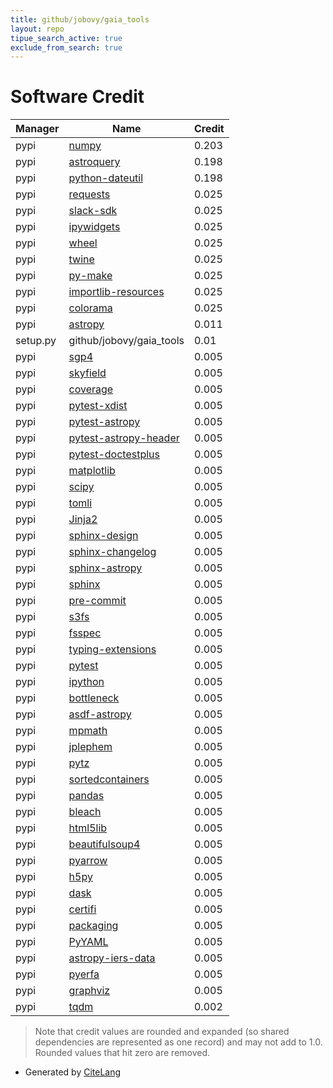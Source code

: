 ```yaml
---
title: github/jobovy/gaia_tools
layout: repo
tipue_search_active: true
exclude_from_search: true
---
```

# Software Credit

|Manager|Name|Credit|
|-------|----|------|
|pypi|[numpy](https://www.numpy.org)|0.203|
|pypi|[astroquery](http://astropy.org/astroquery)|0.198|
|pypi|[python-dateutil](https://github.com/dateutil/dateutil)|0.198|
|pypi|[requests](https://pypi.org/project/requests)|0.025|
|pypi|[slack-sdk](https://pypi.org/project/slack-sdk)|0.025|
|pypi|[ipywidgets](https://pypi.org/project/ipywidgets)|0.025|
|pypi|[wheel](https://pypi.org/project/wheel)|0.025|
|pypi|[twine](https://pypi.org/project/twine)|0.025|
|pypi|[py-make](https://pypi.org/project/py-make)|0.025|
|pypi|[importlib-resources](https://pypi.org/project/importlib-resources)|0.025|
|pypi|[colorama](https://pypi.org/project/colorama)|0.025|
|pypi|[astropy](https://www.astropy.org/)|0.011|
|setup.py|github/jobovy/gaia_tools|0.01|
|pypi|[sgp4](https://github.com/brandon-rhodes/python-sgp4)|0.005|
|pypi|[skyfield](http://github.com/brandon-rhodes/python-skyfield/)|0.005|
|pypi|[coverage](https://github.com/nedbat/coveragepy)|0.005|
|pypi|[pytest-xdist](https://pypi.org/project/pytest-xdist)|0.005|
|pypi|[pytest-astropy](https://pypi.org/project/pytest-astropy)|0.005|
|pypi|[pytest-astropy-header](https://pypi.org/project/pytest-astropy-header)|0.005|
|pypi|[pytest-doctestplus](https://pypi.org/project/pytest-doctestplus)|0.005|
|pypi|[matplotlib](https://pypi.org/project/matplotlib)|0.005|
|pypi|[scipy](https://pypi.org/project/scipy)|0.005|
|pypi|[tomli](https://pypi.org/project/tomli)|0.005|
|pypi|[Jinja2](https://pypi.org/project/Jinja2)|0.005|
|pypi|[sphinx-design](https://pypi.org/project/sphinx-design)|0.005|
|pypi|[sphinx-changelog](https://pypi.org/project/sphinx-changelog)|0.005|
|pypi|[sphinx-astropy](https://pypi.org/project/sphinx-astropy)|0.005|
|pypi|[sphinx](https://pypi.org/project/sphinx)|0.005|
|pypi|[pre-commit](https://pypi.org/project/pre-commit)|0.005|
|pypi|[s3fs](https://pypi.org/project/s3fs)|0.005|
|pypi|[fsspec](https://pypi.org/project/fsspec)|0.005|
|pypi|[typing-extensions](https://pypi.org/project/typing-extensions)|0.005|
|pypi|[pytest](https://pypi.org/project/pytest)|0.005|
|pypi|[ipython](https://pypi.org/project/ipython)|0.005|
|pypi|[bottleneck](https://pypi.org/project/bottleneck)|0.005|
|pypi|[asdf-astropy](https://pypi.org/project/asdf-astropy)|0.005|
|pypi|[mpmath](https://pypi.org/project/mpmath)|0.005|
|pypi|[jplephem](https://pypi.org/project/jplephem)|0.005|
|pypi|[pytz](https://pypi.org/project/pytz)|0.005|
|pypi|[sortedcontainers](https://pypi.org/project/sortedcontainers)|0.005|
|pypi|[pandas](https://pypi.org/project/pandas)|0.005|
|pypi|[bleach](https://pypi.org/project/bleach)|0.005|
|pypi|[html5lib](https://pypi.org/project/html5lib)|0.005|
|pypi|[beautifulsoup4](https://pypi.org/project/beautifulsoup4)|0.005|
|pypi|[pyarrow](https://pypi.org/project/pyarrow)|0.005|
|pypi|[h5py](https://pypi.org/project/h5py)|0.005|
|pypi|[dask](https://pypi.org/project/dask)|0.005|
|pypi|[certifi](https://pypi.org/project/certifi)|0.005|
|pypi|[packaging](https://pypi.org/project/packaging)|0.005|
|pypi|[PyYAML](https://pypi.org/project/PyYAML)|0.005|
|pypi|[astropy-iers-data](https://pypi.org/project/astropy-iers-data)|0.005|
|pypi|[pyerfa](https://pypi.org/project/pyerfa)|0.005|
|pypi|[graphviz](https://pypi.org/project/graphviz)|0.005|
|pypi|[tqdm](https://tqdm.github.io)|0.002|


> Note that credit values are rounded and expanded (so shared dependencies are represented as one record) and may not add to 1.0. Rounded values that hit zero are removed.


- Generated by [CiteLang](https://github.com/vsoch/citelang)

